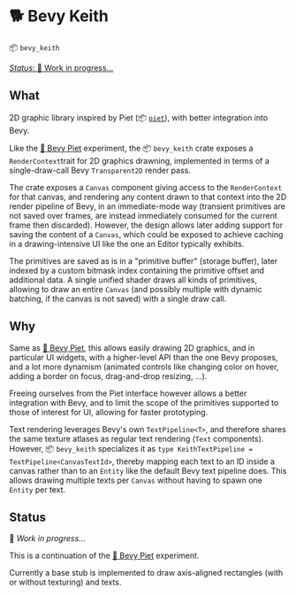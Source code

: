 # 🐕 Bevy Keith

📦 `bevy_keith`

[_Status_: 🚧 Work in progress...](#status)

## What

2D graphic library inspired by Piet (📦 [`piet`](https://crates.io/crates/piet)), with better integration into Bevy.

Like the [🎨 Bevy Piet](../bevy_piet/) experiment, the 📦 `bevy_keith` crate exposes a `RenderContext`trait for 2D graphics drawning, implemented in terms of a single-draw-call Bevy `Transparent2D` render pass.

The crate exposes a `Canvas` component giving access to the `RenderContext` for that canvas, and rendering any content drawn to that context into the 2D render pipeline of Bevy, in an immediate-mode way (transient primitives are not saved over frames, are instead immediately consumed for the current frame then discarded). However, the design allows later adding support for saving the content of a `Canvas`, which could be exposed to achieve caching in a drawing-intensive UI like the one an Editor typically exhibits.

The primitives are saved as is in a "primitive buffer" (storage buffer), later indexed by a custom bitmask index containing the primitive offset and additional data. A single unified shader draws all kinds of primitives, allowing to draw an entire `Canvas` (and possibly multiple with dynamic batching, if the canvas is not saved) with a single draw call.

## Why

Same as [🎨 Bevy Piet](../bevy_piet/), this allows easily drawing 2D graphics, and in particular UI widgets, with a higher-level API than the one Bevy proposes, and a lot more dynamism (animated controls like changing color on hover, adding a border on focus, drag-and-drop resizing, ...).

Freeing ourselves from the Piet interface however allows a better integration with Bevy, and to limit the scope of the primitives supported to those of interest for UI, allowing for faster prototyping.

Text rendering leverages Bevy's own `TextPipeline<T>`, and therefore shares the same texture atlases as regular text rendering (`Text` components). However, 📦 `bevy_keith` specializes it as `type KeithTextPipeline = TextPipeline<CanvasTextId>`, thereby mapping each text to an ID inside a canvas rather than to an `Entity` like the default Bevy text pipeline does. This allows drawing multiple texts per `Canvas` without having to spawn one `Entity` per text.

## Status

🚧 _Work in progress..._

This is a continuation of the [🎨 Bevy Piet](../bevy_piet/) experiment.

Currently a base stub is implemented to draw axis-aligned rectangles (with or without texturing) and texts.
